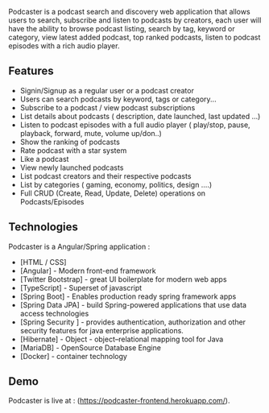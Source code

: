 Podcaster is a podcast search and discovery web application that allows users to search, subscribe and listen to podcasts by creators, each user will have the ability to browse podcast listing, search by tag, keyword or category, view latest added podcast, top ranked podcasts, listen to podcast episodes with a rich audio player.

## Features

- Signin/Signup as a regular user or a podcast creator
- Users can search podcasts by keyword, tags or category...
- Subscribe to a podcast / view podcast subscriptions
- List details about podcasts ( description, date launched, last updated …)
- Listen to podcast episodes with a full audio player ( play/stop, pause, playback, forward, mute, volume up/don..)
- Show the ranking of podcasts
- Rate podcast with a star system
- Like a podcast
- View newly launched podcasts
- List podcast creators and their respective podcasts
- List by categories ( gaming, economy, politics, design ….)
- Full CRUD (Create, Read, Update, Delete) operations on Podcasts/Episodes

## Technologies

Podcaster is a Angular/Spring application :

- [HTML / CSS]
- [Angular] - Modern front-end framework
- [Twitter Bootstrap] - great UI boilerplate for modern web apps
- [TypeScript] - Superset of javascript
- [Spring Boot] - Enables production ready spring framework apps
- [Spring Data JPA] - build Spring-powered applications that use data access technologies
- [Spring Security ] - provides authentication, authorization and other security features for java enterprise applications.
- [Hibernate] - Object - object–relational mapping tool for Java
- [MariaDB] - OpenSource Database Engine
- [Docker] - container technology

## Demo

Podcaster is live at : (https://podcaster-frontend.herokuapp.com/).

